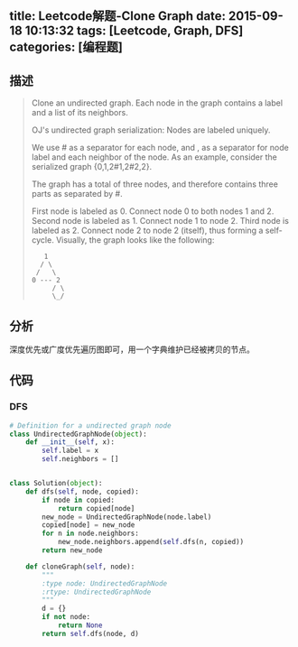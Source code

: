 title: Leetcode解题-Clone Graph
date: 2015-09-18 10:13:32
tags: [Leetcode, Graph, DFS]
categories: [编程题]
---

## 描述
> Clone an undirected graph. Each node in the graph contains a label and a list of its neighbors.
>
> OJ's undirected graph serialization:
> Nodes are labeled uniquely.
>
> We use # as a separator for each node, and , as a separator for node label and each neighbor of the node.
> As an example, consider the serialized graph {0,1,2#1,2#2,2}.
>
> The graph has a total of three nodes, and therefore contains three parts as separated by #.
>
> First node is labeled as 0. Connect node 0 to both nodes 1 and 2.
> Second node is labeled as 1. Connect node 1 to node 2.
> Third node is labeled as 2. Connect node 2 to node 2 (itself), thus forming a self-cycle.
> Visually, the graph looks like the following:
>
>        1
>       / \
>      /   \
>     0 --- 2
>          / \
>          \_/

## 分析
深度优先或广度优先遍历图即可，用一个字典维护已经被拷贝的节点。

## 代码
### DFS
```python
# Definition for a undirected graph node
class UndirectedGraphNode(object):
    def __init__(self, x):
        self.label = x
        self.neighbors = []


class Solution(object):
    def dfs(self, node, copied):
        if node in copied:
            return copied[node]
        new_node = UndirectedGraphNode(node.label)
        copied[node] = new_node
        for n in node.neighbors:
            new_node.neighbors.append(self.dfs(n, copied))
        return new_node

    def cloneGraph(self, node):
        """
        :type node: UndirectedGraphNode
        :rtype: UndirectedGraphNode
        """
        d = {}
        if not node:
            return None
        return self.dfs(node, d)
```
